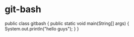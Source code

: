 # git-bash
public class gitbash
{
    public static void main(String[] args)
    {
        System.out.println("hello guys");
    }
}